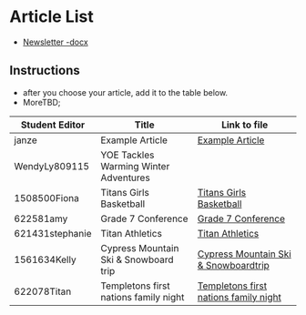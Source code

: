 # Article List
- [Newsletter -docx]()

## Instructions
- after you choose your article, add it to the table below.
- MoreTBD; 

Student Editor | Title | Link to file
--- | --- | ---
janze | Example Article | [Example Article](example.md)
WendyLy809115 | YOE Tackles Warming Winter Adventures|
1508500Fiona | Titans Girls Basketball | [Titans Girls Basketball](Titansgirlsbasketball.md)
622581amy | Grade 7 Conference | [Grade 7 Conference](Grade7Conference.md)
621431stephanie | Titan Athletics | [Titan Athletics](TitanAthletics.md)
1561634Kelly | Cypress Mountain Ski & Snowboard trip | [Cypress Mountain Ski & Snowboardtrip](CypressMountainSki&Snowboardtrip.md)
622078Titan | Templetons first nations family night | [Templetons first nations family night](Templetonsfirstnationsfamilynight.md)
